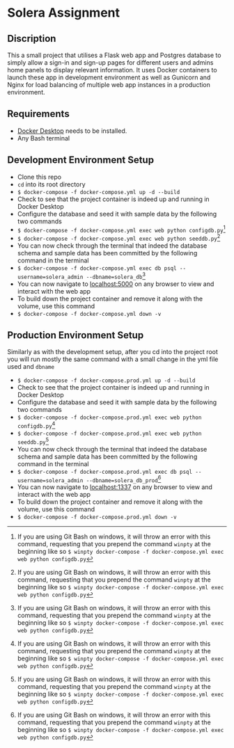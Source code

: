# Solera Assignment

## Discription
This a small project that utilises a Flask web app and Postgres database to simply allow a sign-in and sign-up pages for different users and admins home panels to display relevant information. It uses Docker containers to launch these app in development environment as well as Gunicorn and Nginx for load balancing of multiple web app instances in a production environment.

## Requirements
- [Docker Desktop](https://docs.docker.com/get-docker/) needs to be installed.
- Any Bash terminal

## Development Environment Setup
- Clone this repo
- `cd` into its root directory
- `$ docker-compose -f docker-compose.yml up -d --build`
- Check to see that the project container is indeed up and running in Docker Desktop
- Configure the database and seed it with sample data by the following two commands
- `$ docker-compose -f docker-compose.yml exec web python configdb.py`[^1]
- `$ docker-compose -f docker-compose.yml exec web python seeddb.py`[^1]
- You can now check through the terminal that indeed the database schema and sample data has been committed by the following command in the terminal
- `$ docker-compose -f docker-compose.yml exec db psql --username=solera_admin --dbname=solera_db`[^1]
- You can now navigate to [localhost:5000](http://localhost:5000) on any browser to view and interact with the web app
- To build down the project container and remove it along with the volume, use this command
- `$ docker-compose -f docker-compose.yml down -v`

## Production Environment Setup
Similarly as with the development setup, after you cd into the project root you will run mostly the same command with a small change in the yml file used and `dbname`
- `$ docker-compose -f docker-compose.prod.yml up -d --build`
- Check to see that the project container is indeed up and running in Docker Desktop
- Configure the database and seed it with sample data by the following two commands
- `$ docker-compose -f docker-compose.prod.yml exec web python configdb.py`[^1]
- `$ docker-compose -f docker-compose.prod.yml exec web python seeddb.py`[^1]
- You can now check through the terminal that indeed the database schema and sample data has been committed by the following command in the terminal
- `$ docker-compose -f docker-compose.prod.yml exec db psql --username=solera_admin --dbname=solera_db_prod`[^1]
- You can now navigate to [localhost:1337](http://localhost:1337) on any browser to view and interact with the web app
- To build down the project container and remove it along with the volume, use this command
- `$ docker-compose -f docker-compose.prod.yml down -v`

[^1]: If you are using Git Bash on windows, it will throw an error with this command, requesting that you prepend the command `winpty` at the beginning like so `$ winpty docker-compose -f docker-compose.yml exec web python configdb.py`
